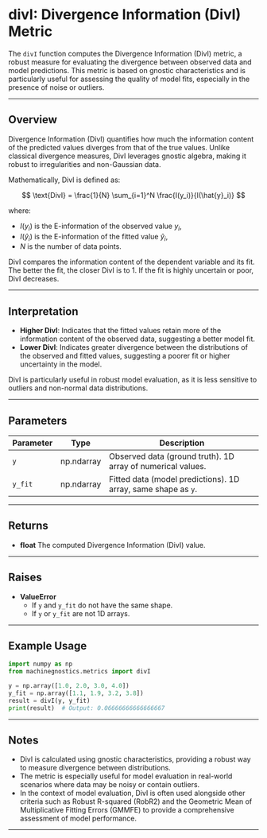 # divI: Divergence Information (DivI) Metric

The `divI` function computes the Divergence Information (DivI) metric, a robust measure for evaluating the divergence between observed data and model predictions. This metric is based on gnostic characteristics and is particularly useful for assessing the quality of model fits, especially in the presence of noise or outliers.

---

## Overview

Divergence Information (DivI) quantifies how much the information content of the predicted values diverges from that of the true values. Unlike classical divergence measures, DivI leverages gnostic algebra, making it robust to irregularities and non-Gaussian data.

Mathematically, DivI is defined as:

$$
\text{DivI} = \frac{1}{N} \sum_{i=1}^N \frac{I(y_i)}{I(\hat{y}_i)}
$$

where:

- $I(y_i)$ is the E-information of the observed value $y_i$,
- $I(\hat{y}_i)$ is the E-information of the fitted value $\hat{y}_i$,
- $N$ is the number of data points.

DivI compares the information content of the dependent variable and its fit. The better the fit, the closer DivI is to 1. If the fit is highly uncertain or poor, DivI decreases.

---

## Interpretation

- **Higher DivI**: Indicates that the fitted values retain more of the information content of the observed data, suggesting a better model fit.
- **Lower DivI**: Indicates greater divergence between the distributions of the observed and fitted values, suggesting a poorer fit or higher uncertainty in the model.

DivI is particularly useful in robust model evaluation, as it is less sensitive to outliers and non-normal data distributions.

---

## Parameters

| Parameter | Type       | Description                                                     |
| --------- | ---------- | --------------------------------------------------------------- |
| `y`     | np.ndarray | Observed data (ground truth). 1D array of numerical values.     |
| `y_fit` | np.ndarray | Fitted data (model predictions). 1D array, same shape as `y`. |

---

## Returns

- **float**
  The computed Divergence Information (DivI) value.

---

## Raises

- **ValueError**
  - If `y` and `y_fit` do not have the same shape.
  - If `y` or `y_fit` are not 1D arrays.

---

## Example Usage

```python
import numpy as np
from machinegnostics.metrics import divI

y = np.array([1.0, 2.0, 3.0, 4.0])
y_fit = np.array([1.1, 1.9, 3.2, 3.8])
result = divI(y, y_fit)
print(result)  # Output: 0.06666666666666667
```

---

## Notes

- DivI is calculated using gnostic characteristics, providing a robust way to measure divergence between distributions.
- The metric is especially useful for model evaluation in real-world scenarios where data may be noisy or contain outliers.
- In the context of model evaluation, DivI is often used alongside other criteria such as Robust R-squared (RobR2) and the Geometric Mean of Multiplicative Fitting Errors (GMMFE) to provide a comprehensive assessment of model performance.

---
